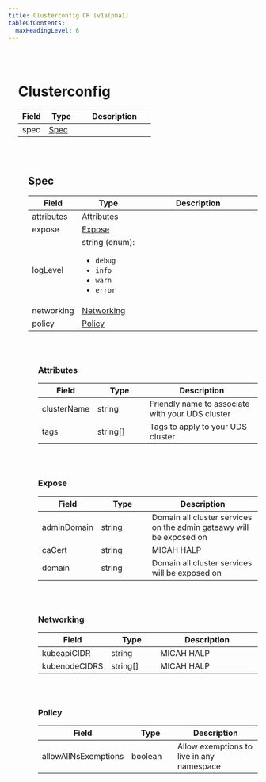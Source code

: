 ```yaml
---
title: Clusterconfig CR (v1alpha1)
tableOfContents:
  maxHeadingLevel: 6
---
```

<a id="Clusterconfig"></a>
<div style="margin-left: 20px; padding-top: 30px;">

# Clusterconfig
<table style="width: 100%; table-layout: fixed;">
  <thead>
    <tr>
      <th style="width: 20%; white-space: nowrap;">Field</th>
      <th style="width: 25%; white-space: nowrap;">Type</th>
      <th style="width: 55%; white-space: nowrap;">Description</th>
    </tr>
  </thead>
  <tbody>
    <tr><td style="white-space: nowrap;">spec</td><td style="white-space: nowrap;"><a href="#Spec">Spec</a></td><td></td></tr>
  </tbody>
</table>
</div>

<a id="Spec"></a>
<div style="margin-left: 40px; padding-top: 30px;">

## Spec
<table style="width: 100%; table-layout: fixed;">
  <thead>
    <tr>
      <th style="width: 20%; white-space: nowrap;">Field</th>
      <th style="width: 25%; white-space: nowrap;">Type</th>
      <th style="width: 55%; white-space: nowrap;">Description</th>
    </tr>
  </thead>
  <tbody>
    <tr><td style="white-space: nowrap;">attributes</td><td style="white-space: nowrap;"><a href="#Attributes">Attributes</a></td><td></td></tr><tr><td style="white-space: nowrap;">expose</td><td style="white-space: nowrap;"><a href="#Expose">Expose</a></td><td></td></tr><tr><td style="white-space: nowrap;">logLevel</td><td style="white-space: nowrap;">string (enum):<ul><li><code>debug</code></li><li><code>info</code></li><li><code>warn</code></li><li><code>error</code></li></ul></td><td></td></tr><tr><td style="white-space: nowrap;">networking</td><td style="white-space: nowrap;"><a href="#Networking">Networking</a></td><td></td></tr><tr><td style="white-space: nowrap;">policy</td><td style="white-space: nowrap;"><a href="#Policy">Policy</a></td><td></td></tr>
  </tbody>
</table>
</div>

<a id="Attributes"></a>
<div style="margin-left: 60px; padding-top: 30px;">

### Attributes
<table style="width: 100%; table-layout: fixed;">
  <thead>
    <tr>
      <th style="width: 20%; white-space: nowrap;">Field</th>
      <th style="width: 25%; white-space: nowrap;">Type</th>
      <th style="width: 55%; white-space: nowrap;">Description</th>
    </tr>
  </thead>
  <tbody>
    <tr><td style="white-space: nowrap;">clusterName</td><td style="white-space: nowrap;">string</td><td>Friendly name to associate with your UDS cluster</td></tr><tr><td style="white-space: nowrap;">tags</td><td style="white-space: nowrap;">string[]</td><td>Tags to apply to your UDS cluster</td></tr>
  </tbody>
</table>
</div>

<a id="Expose"></a>
<div style="margin-left: 60px; padding-top: 30px;">

### Expose
<table style="width: 100%; table-layout: fixed;">
  <thead>
    <tr>
      <th style="width: 20%; white-space: nowrap;">Field</th>
      <th style="width: 25%; white-space: nowrap;">Type</th>
      <th style="width: 55%; white-space: nowrap;">Description</th>
    </tr>
  </thead>
  <tbody>
    <tr><td style="white-space: nowrap;">adminDomain</td><td style="white-space: nowrap;">string</td><td>Domain all cluster services on the admin gateawy will be exposed on</td></tr><tr><td style="white-space: nowrap;">caCert</td><td style="white-space: nowrap;">string</td><td>MICAH HALP</td></tr><tr><td style="white-space: nowrap;">domain</td><td style="white-space: nowrap;">string</td><td>Domain all cluster services will be exposed on</td></tr>
  </tbody>
</table>
</div>

<a id="Networking"></a>
<div style="margin-left: 60px; padding-top: 30px;">

### Networking
<table style="width: 100%; table-layout: fixed;">
  <thead>
    <tr>
      <th style="width: 20%; white-space: nowrap;">Field</th>
      <th style="width: 25%; white-space: nowrap;">Type</th>
      <th style="width: 55%; white-space: nowrap;">Description</th>
    </tr>
  </thead>
  <tbody>
    <tr><td style="white-space: nowrap;">kubeapiCIDR</td><td style="white-space: nowrap;">string</td><td>MICAH HALP</td></tr><tr><td style="white-space: nowrap;">kubenodeCIDRS</td><td style="white-space: nowrap;">string[]</td><td>MICAH HALP</td></tr>
  </tbody>
</table>
</div>

<a id="Policy"></a>
<div style="margin-left: 60px; padding-top: 30px;">

### Policy
<table style="width: 100%; table-layout: fixed;">
  <thead>
    <tr>
      <th style="width: 20%; white-space: nowrap;">Field</th>
      <th style="width: 25%; white-space: nowrap;">Type</th>
      <th style="width: 55%; white-space: nowrap;">Description</th>
    </tr>
  </thead>
  <tbody>
    <tr><td style="white-space: nowrap;">allowAllNsExemptions</td><td style="white-space: nowrap;">boolean</td><td>Allow exemptions to live in any namespace</td></tr>
  </tbody>
</table>
</div>